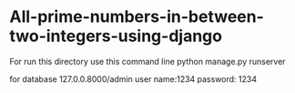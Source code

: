 # All-prime-numbers-in-between-two-integers-using-django

For run this directory use this command line
python manage.py runserver


 for database 
 127.0.0.8000/admin
 user name:1234
 password: 1234
